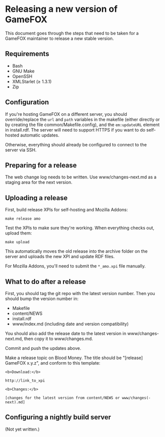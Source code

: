 Releasing a new version of GameFOX
==================================

This document goes through the steps that need to be taken for a GameFOX
maintainer to release a new stable version.

Requirements
------------

* Bash
* GNU Make
* OpenSSH
* XMLStarlet (≥ 1.3.1)
* Zip

Configuration
-------------

If you're hosting GameFOX on a different server, you should override/replace
the `url` and `path` variables in the makefile (either directly or by creating
the file common/Makefile.config), and the `em:updateURL` element in
install.rdf. The server will need to support HTTPS if you want to do
self-hosted automatic updates.

Otherwise, everything should already be configured to connect to the server via
SSH.

Preparing for a release
-----------------------

The web change log needs to be written. Use www/changes-next.md as a staging
area for the next version.

Uploading a release
-------------------

First, build release XPIs for self-hosting and Mozilla Addons:

    make release amo

Test the XPIs to make sure they're working. When everything checks out, upload
them:

    make upload

This automatically moves the old release into the archive folder on the server
and uploads the new XPI and update RDF files.

For Mozilla Addons, you'll need to submit the `*_amo.xpi` file manually.

What to do after a release
--------------------------

First, you should tag the git repo with the latest version number. Then you
should bump the version number in:

* Makefile
* content/NEWS
* install.rdf
* www/index.md (including date and version compatibility)

You should also add the release date to the latest version in
www/changes-next.md, then copy it to www/changes.md.

Commit and push the updates above.

Make a release topic on Blood Money. The title should be "[release] GameFOX
x.y.z", and conform to this template:

    <b>Download:</b>

    http://link_to_xpi

    <b>Changes:</b>

    [changes for the latest version from content/NEWS or www/changes(-next).md]

Configuring a nightly build server
----------------------------------

(Not yet written.)
